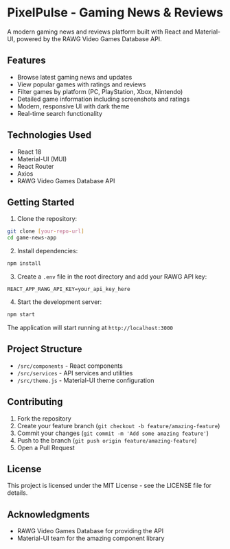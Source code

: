 # PixelPulse - Gaming News & Reviews

A modern gaming news and reviews platform built with React and Material-UI, powered by the RAWG Video Games Database API.

## Features

- Browse latest gaming news and updates
- View popular games with ratings and reviews
- Filter games by platform (PC, PlayStation, Xbox, Nintendo)
- Detailed game information including screenshots and ratings
- Modern, responsive UI with dark theme
- Real-time search functionality

## Technologies Used

- React 18
- Material-UI (MUI)
- React Router
- Axios
- RAWG Video Games Database API

## Getting Started

1. Clone the repository:
```bash
git clone [your-repo-url]
cd game-news-app
```

2. Install dependencies:
```bash
npm install
```

3. Create a `.env` file in the root directory and add your RAWG API key:
```
REACT_APP_RAWG_API_KEY=your_api_key_here
```

4. Start the development server:
```bash
npm start
```

The application will start running at `http://localhost:3000`

## Project Structure

- `/src/components` - React components
- `/src/services` - API services and utilities
- `/src/theme.js` - Material-UI theme configuration

## Contributing

1. Fork the repository
2. Create your feature branch (`git checkout -b feature/amazing-feature`)
3. Commit your changes (`git commit -m 'Add some amazing feature'`)
4. Push to the branch (`git push origin feature/amazing-feature`)
5. Open a Pull Request

## License

This project is licensed under the MIT License - see the LICENSE file for details.

## Acknowledgments

- RAWG Video Games Database for providing the API
- Material-UI team for the amazing component library
